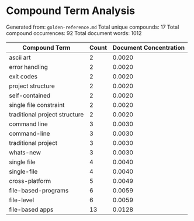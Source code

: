 # Compound Term Analysis

Generated from: `golden-reference.md`
Total unique compounds: 17
Total compound occurrences: 92
Total document words: 1012

| Compound Term | Count | Document Concentration |
|---------------|-------|------------------------|
| ascii art | 2 | 0.0020 |
| error handling | 2 | 0.0020 |
| exit codes | 2 | 0.0020 |
| project structure | 2 | 0.0020 |
| self-contained | 2 | 0.0020 |
| single file constraint | 2 | 0.0020 |
| traditional project structure | 2 | 0.0020 |
| command line | 3 | 0.0030 |
| command-line | 3 | 0.0030 |
| traditional project | 3 | 0.0030 |
| whats-new | 3 | 0.0030 |
| single file | 4 | 0.0040 |
| single-file | 4 | 0.0040 |
| cross-platform | 5 | 0.0049 |
| file-based-programs | 6 | 0.0059 |
| file-level | 6 | 0.0059 |
| file-based apps | 13 | 0.0128 |
